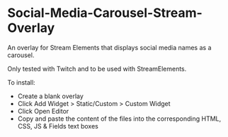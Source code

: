 # Social-Media-Carousel-Stream-Overlay
An overlay for Stream Elements that displays social media names as a carousel.

Only tested with Twitch and to be used with StreamElements.

To install:
- Create a blank overlay
- Click Add Widget > Static/Custom > Custom Widget
- Click Open Editor
- Copy and paste the content of the files into the corresponding HTML, CSS, JS & Fields text boxes
